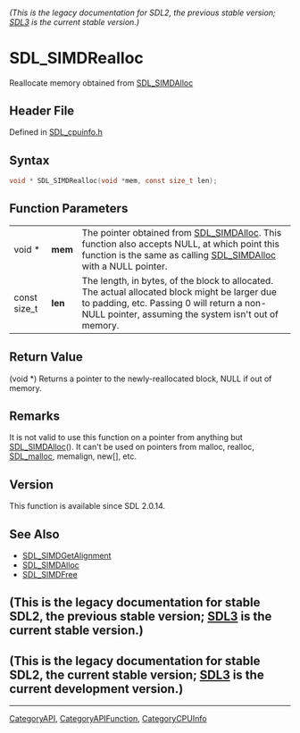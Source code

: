 ###### (This is the legacy documentation for SDL2, the previous stable version; [SDL3](https://wiki.libsdl.org/SDL3/) is the current stable version.)
# SDL_SIMDRealloc

Reallocate memory obtained from [SDL_SIMDAlloc](SDL_SIMDAlloc)

## Header File

Defined in [SDL_cpuinfo.h](https://github.com/libsdl-org/SDL/blob/SDL2/include/SDL_cpuinfo.h)

## Syntax

```c
void * SDL_SIMDRealloc(void *mem, const size_t len);
```

## Function Parameters

|              |         |                                                                                                                                                                                                     |
| ------------ | ------- | --------------------------------------------------------------------------------------------------------------------------------------------------------------------------------------------------- |
| void *       | **mem** | The pointer obtained from [SDL_SIMDAlloc](SDL_SIMDAlloc). This function also accepts NULL, at which point this function is the same as calling [SDL_SIMDAlloc](SDL_SIMDAlloc) with a NULL pointer.  |
| const size_t | **len** | The length, in bytes, of the block to allocated. The actual allocated block might be larger due to padding, etc. Passing 0 will return a non-NULL pointer, assuming the system isn't out of memory. |

## Return Value

(void *) Returns a pointer to the newly-reallocated block, NULL if out of
memory.

## Remarks

It is not valid to use this function on a pointer from anything but
[SDL_SIMDAlloc](SDL_SIMDAlloc)(). It can't be used on pointers from malloc,
realloc, [SDL_malloc](SDL_malloc), memalign, new[], etc.

## Version

This function is available since SDL 2.0.14.

## See Also

- [SDL_SIMDGetAlignment](SDL_SIMDGetAlignment)
- [SDL_SIMDAlloc](SDL_SIMDAlloc)
- [SDL_SIMDFree](SDL_SIMDFree)


## (This is the legacy documentation for stable SDL2, the previous stable version; [SDL3](https://wiki.libsdl.org/SDL3/) is the current stable version.)



## (This is the legacy documentation for stable SDL2, the current stable version; [SDL3](https://wiki.libsdl.org/SDL3/) is the current development version.)



----
[CategoryAPI](CategoryAPI), [CategoryAPIFunction](CategoryAPIFunction), [CategoryCPUInfo](CategoryCPUInfo)

